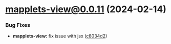 # mapplets-view@0.0.11 (2024-02-14)

### Bug Fixes

* **mapplets-view:** fix issue with jsx ([c8034d2](https://github.com/mapplesorg/mapplets/commit/c8034d2b0703a500c2a91e135423e2378b7a2963))

